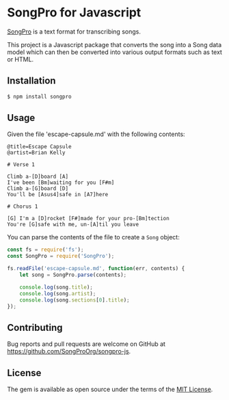 # SongPro for Javascript

[SongPro](https://songpro.org) is a text format for transcribing songs.

This project is a Javascript package that converts the song into a Song data model which can then be converted into various output formats such as text or HTML.

## Installation

```bash
$ npm install songpro
```

## Usage

Given the file 'escape-capsule.md' with the following contents:

```
@title=Escape Capsule
@artist=Brian Kelly

# Verse 1

Climb a-[D]board [A]
I've been [Bm]waiting for you [F#m]
Climb a-[G]board [D]
You'll be [Asus4]safe in [A7]here

# Chorus 1

[G] I'm a [D]rocket [F#]made for your pro-[Bm]tection
You're [G]safe with me, un-[A]til you leave
```

You can parse the contents of the file to create a `Song` object:

```javascript
const fs = require('fs');
const SongPro = require('SongPro');

fs.readFile('escape-capsule.md', function(err, contents) {
    let song = SongPro.parse(contents);

    console.log(song.title);
    console.log(song.artist);
    console.log(song.sections[0].title);
});
```

## Contributing

Bug reports and pull requests are welcome on GitHub at https://github.com/SongProOrg/songpro-js.

## License

The gem is available as open source under the terms of the [MIT License](https://opensource.org/licenses/MIT).
